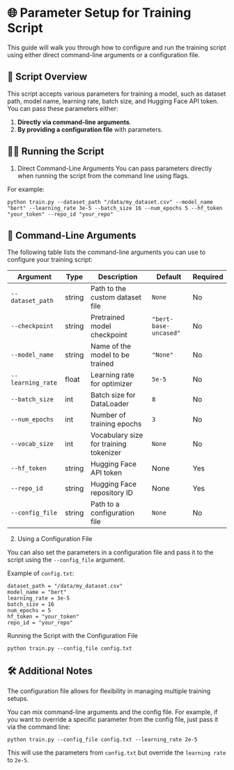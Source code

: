 # 🌐 Parameter Setup for Training Script 

This guide will walk you through how to configure and run the training script using either direct command-line arguments or a configuration file.

## 📜 Script Overview
 This script accepts various parameters for training a model, such as dataset path, model name, learning rate, batch size, and Hugging Face API token. You can pass these parameters either: 
 1. **Directly via command-line arguments**. 
 2. **By providing a configuration file** with parameters.

 ## 🏃‍♂️ Running the Script
1. Direct Command-Line Arguments You can pass parameters directly when running the script from the command line using flags. 

For example:
```
python train.py --dataset_path "/data/my_dataset.csv" --model_name "bert" --learning_rate 3e-5 --batch_size 16 --num_epochs 5 --hf_token "your_token" --repo_id "your_repo"
```

## 📜 Command-Line Arguments

The following table lists the command-line arguments you can use to configure your training script:

| Argument        | Type   | Description                                          | Default              | Required |
|-----------------|--------|------------------------------------------------------|----------------------|----------|
| `--dataset_path`| string | Path to the custom dataset file                       | `None`               | No       |
| `--checkpoint`  | string | Pretrained model checkpoint                          | `"bert-base-uncased"`| No       |
| `--model_name`  | string | Name of the model to be trained                      | `"None"`             | No       |
| `--learning_rate`| float | Learning rate for optimizer                          | `5e-5`               | No       |
| `--batch_size`  | int    | Batch size for DataLoader                            | `8`                  | No       |
| `--num_epochs`  | int    | Number of training epochs                            | `3`                  | No       |
| `--vocab_size`  | int    | Vocabulary size for training tokenizer               | `None`               | No       |
| `--hf_token`    | string | Hugging Face API token                               | None                 | Yes      |
| `--repo_id`     | string | Hugging Face repository ID                           | None                 | Yes      |
| `--config_file` | string | Path to a configuration file                         | `None`               | No       |

 2. Using a Configuration File 
 
 You can also set the parameters in a configuration file and pass it to the script using the `--config_file` argument. 
 
 Example of `config.txt`:

 ```
 dataset_path = "/data/my_dataset.csv"
model_name = "bert"
learning_rate = 3e-5
batch_size = 16
num_epochs = 5
hf_token = "your_token"
repo_id = "your_repo"
```

Running the Script with the Configuration File
```
python train.py --config_file config.txt
```

## 🛠️ Additional Notes
The configuration file allows for flexibility in managing multiple training setups.

You can mix command-line arguments and the config file. For example, if you want to override a specific parameter from the config file, just pass it via the command line:

```
python train.py --config_file config.txt --learning_rate 2e-5
```
This will use the parameters from `config.txt` but override the `learning rate` to `2e-5`.
